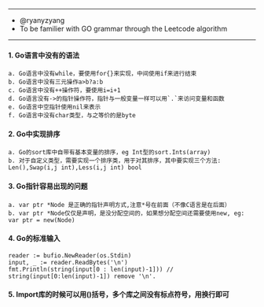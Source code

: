 ***
* @ryanyzyang 
* To be familier with GO grammar through the Leetcode algorithm

***

#### 1. Go语言中没有的语法 
    a. Go语言中没有while，要使用for{}来实现，中间使用if来进行结束
    b. Go语言中没有三元操作a>b?a:b
    c. Go语言中没有++操作符，要使用i=i+1
    d. Go语言没有->的指针操作符，指针与一般变量一样可以用`.`来访问变量和函数
    e. Go语言中空指针使用nil来表示
    f. Go语言中没有char类型，与之等价的是byte

#### 2. Go中实现排序
    a. Go的sort库中自带有基本变量的排序，eg Int型的sort.Ints(array)
    b. 对于自定义类型，需要实现一个排序类，用于对其排序，其中要实现三个方法: Len(),Swap(i,j int),Less(i,j int) bool

#### 3. Go指针容易出现的问题
    a. var ptr *Node 是正确的指针声明方式,注意*号在前面（不像C语言是在后面）
    b. var ptr *Node仅仅是声明，是没分配空间的，如果想分配空间还需要使用new, eg: var ptr = new(Node)

#### 4. Go的标准输入

    reader := bufio.NewReader(os.Stdin)
    input, _ := reader.ReadBytes('\n')
    fmt.Println(string(input[0 : len(input)-1])) // string(input[0:len(input)-1]) remove '\n'.
#### 5. Import库的时候可以用()括号，多个库之间没有标点符号，用换行即可
